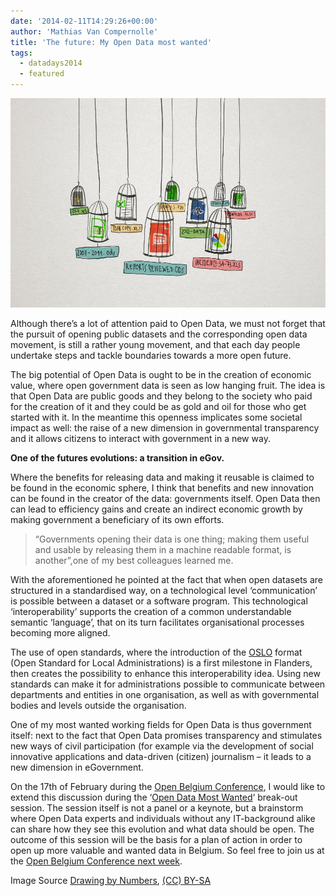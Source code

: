 ```yaml
---
date: '2014-02-11T14:29:26+00:00'
author: 'Mathias Van Compernolle'
title: 'The future: My Open Data most wanted'
tags:
  - datadays2014
  - featured
---
```


![Open Data Cages](Encaged-Documents-final20120413-web_0.jpg)

Although there’s a lot of attention paid to Open Data, we must not forget that the pursuit of opening public datasets and the corresponding open data movement, is still a rather young movement, and that each day people undertake steps and tackle boundaries towards a more open future.

The big potential of Open Data is ought to be in the creation of economic value, where open government data is seen as low hanging fruit. The idea is that Open Data are public goods and they belong to the society who paid for the creation of it and they could be as gold and oil for those who get started with it. In the meantime this openness implicates some societal impact as well: the raise of a new dimension in governmental transparency and it allows citizens to interact with government in a new way.

**One of the futures evolutions: a transition in eGov.**

Where the benefits for releasing data and making it reusable is claimed to be found in the economic sphere, I think that benefits and new innovation can be found in the creator of the data: governments itself. Open Data then can lead to efficiency gains and create an indirect economic growth by making government a beneficiary of its own efforts.

> “Governments opening their data is one thing; making them useful and usable by releasing them in a machine readable format, is another”,one of my best colleagues learned me.

With the aforementioned he pointed at the fact that when open datasets are structured in a standardised way, on a technological level ‘communication’ is possible between a dataset or a software program. This technological ‘interoperability’ supports the creation of a common understandable semantic ‘language’, that on its turn facilitates organisational processes becoming more aligned.

The use of open standards, where the introduction of the [OSLO](https://joinup.ec.europa.eu/catalogue/asset_release/oslo-open-standards-local-administrations-flanders-version-10?lang=nl) format (Open Standard for Local Administrations) is a first milestone in Flanders, then creates the possibility to enhance this interoperability idea. Using new standards can make it for administrations possible to communicate between departments and entities in one organisation, as well as with governmental bodies and levels outside the organisation.

One of my most wanted working fields for Open Data is thus government itself: next to the fact that Open Data promises transparency and stimulates new ways of civil participation (for example via the development of social innovative applications and data-driven (citizen) journalism – it leads to a new dimension in eGovernment.

On the 17th of February during the [Open Belgium Conference](http://www.datadays.eu/open-belgium/), I would like to extend this discussion during the ‘[Open Data Most Wanted](http://www.datadays.eu/session/open-data-most-wanted/)‘ break-out session. The session itself is not a panel or a keynote, but a brainstorm where Open Data experts and individuals without any IT-background alike can share how they see this evolution and what data should be open. The outcome of this session will be the basis for a plan of action in order to open up more valuable and wanted data in Belgium. So feel free to join us at the [Open Belgium Conference next week](http://mijnevent.be/nl/event/50971/data-days).

Image Source [Drawing by Numbers](https://drawingbynumbers.org/), [(CC) BY-SA](http://creativecommons.org/licenses/by-sa/3.0/deed.en_US)
